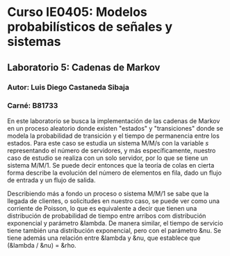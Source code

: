 # Curso IE0405: Modelos probabilísticos de señales y sistemas
## Laboratorio 5: Cadenas de Markov
### Autor: Luis Diego Castaneda Sibaja 
### Carné: B81733

En este laboratorio se busca la implementación de las cadenas de Markov en un proceso aleatorio donde existen "estados" y "transiciones" donde se modela la probabilidad de transición y el tiempo de permanencia entre los estados. Para este caso se estudia un sistema M/M/s con la variable *s* representando el número de servidores, y más específicamente, nuestro caso de estudio se realiza con un solo servidor, por lo que se tiene un sistema M/M/1. Se puede decir entonces que la teoría de colas en cierta forma describe la evolución del número de elementos en fila, dado un flujo de entrada y un flujo de salida. <br/>

Describiendo más a fondo un proceso o sistema M/M/1 se sabe que la llegada de clientes, o solicitudes en nuestro caso, se puede ver como una corriente de Poisson, lo que es equivalente a decir que tienen una distribución de probabilidad de tiempo entre arribos com distribución exponencial y parámetro &lambda. De manera similar, el tiempo de servicio tiene también una distribución exponencial, pero con el parámetro &nu. Se tiene además una relación entre &lambda y &nu, que establece que (&lambda / &nu) = &rho. <br/>

